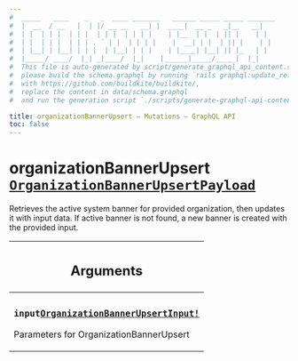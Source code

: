 ```yaml
---
#  _____   ____    _   _  ____ _______   ______ _____ _____ _______
#  |  __  / __   |  | |/ __ __   __| |  ____|  __ _   _|__   __|
#  | |  | | |  | | |  | | |  | | | |    | |__  | |  | || |    | |
#  | |  | | |  | | | . ` | |  | | | |    |  __| | |  | || |    | |
#  | |__| | |__| | | |  | |__| | | |    | |____| |__| || |_   | |
#  |_____/ ____/  |_| _|____/  |_|    |______|_____/_____|  |_|
#  This file is auto-generated by script/generate_graphql_api_content.sh,
#  please build the schema.graphql by running `rails graphql:update_reference_schema`
#  with https://github.com/buildkite/buildkite/,
#  replace the content in data/schema.graphql
#  and run the generation script `./scripts/generate-graphql-api-content.sh`.

title: organizationBannerUpsert – Mutations – GraphQL API
toc: false
---
```


<!-- vale off -->
<h1 class="has-pills" data-algolia-exclude>
  organizationBannerUpsert
  <a href="/docs/apis/graphql/schemas/object/organizationbannerupsertpayload" class="pill pill--object pill--normal-case pill--large" title="Go to OBJECT OrganizationBannerUpsertPayload">
  <code>OrganizationBannerUpsertPayload</code>
</a>

</h1>
<!-- vale on -->

Retrieves the active system banner for provided organization, then updates it with input data. If active banner is not found, a new banner is created with the provided input.

<table class="responsive-table responsive-table--single-column-rows">
  <thead>
    <th>
      <h2 data-algolia-exclude>Arguments</h2>
    </th>
  </thead>
  <tbody>
    <tr><td><h3 class="is-small has-pills"><code>input</code><a href="/docs/apis/graphql/schemas/input_object/organizationbannerupsertinput" class="pill pill--input_object pill--normal-case pill--medium" title="Go to INPUT_OBJECT OrganizationBannerUpsertInput"><code>OrganizationBannerUpsertInput!</code></a></h3><p>Parameters for OrganizationBannerUpsert</p></td></tr>
  </tbody>
</table>
